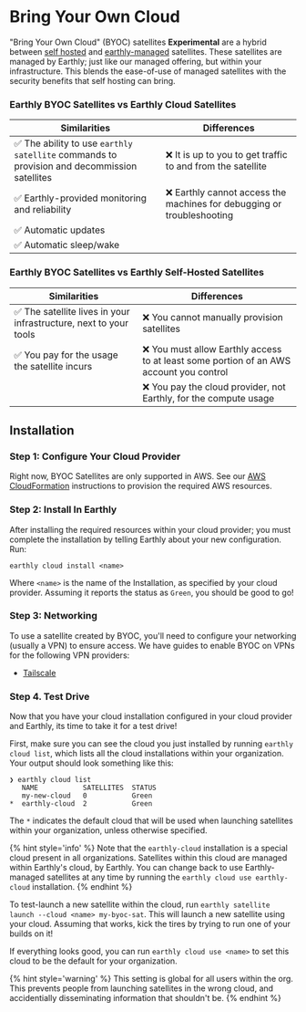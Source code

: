 # Bring Your Own Cloud

"Bring Your Own Cloud" (BYOC) satellites **Experimental** are a hybrid between [self hosted](../self-hosted.md) and [earthly-managed](../../satellites.md) satellites. These satellites are managed by Earthly; just like our managed offering, but within your infrastructure. This blends the ease-of-use of managed satellites with the security benefits that self hosting can bring.

### Earthly BYOC Satellites vs Earthly Cloud Satellites

| Similarities                                                                               | Differences                                                           |
|--------------------------------------------------------------------------------------------|-----------------------------------------------------------------------|
| ✅ The ability to use `earthly satellite` commands to provision and decommission satellites | ❌ It is up to you to get traffic to and from the satellite            |
| ✅ Earthly-provided monitoring and reliability                                              | ❌ Earthly cannot access the machines for debugging or troubleshooting |
| ✅ Automatic updates                                                                        |                                                                       |
| ✅ Automatic sleep/wake                                                                     |                                                                       |

### Earthly BYOC Satellites vs Earthly Self-Hosted Satellites

| Similarities                                                     | Differences                                                                            |
|------------------------------------------------------------------|----------------------------------------------------------------------------------------|
| ✅ The satellite lives in your infrastructure, next to your tools | ❌ You cannot manually provision satellites                                             |
| ✅ You pay for the usage the satellite incurs                     | ❌ You must allow Earthly access to at least some portion of an AWS account you control |
|                                                                  | ❌ You pay the cloud provider, not Earthly, for the compute usage                       |

## Installation

### Step 1: Configure Your Cloud Provider

Right now, BYOC Satellites are only supported in AWS. See our [AWS CloudFormation](./aws.md) instructions to provision the required AWS resources.


### Step 2: Install In Earthly

After installing the required resources within your cloud provider; you must complete the installation by telling Earthly about your new configuration. Run:

```shell
earthly cloud install <name>
```

Where `<name>` is the name of the Installation, as specified by your cloud provider. Assuming it reports the status as `Green`, you should be good to go!


### Step 3: Networking

To use a satellite created by BYOC, you'll need to configure your networking (usually a VPN) to ensure access. We have guides to enable BYOC on VPNs for the following VPN providers:
* [Tailscale](./tailscale.md)

### Step 4. Test Drive

Now that you have your cloud installation configured in your cloud provider and Earthly, its time to take it for a test drive!

First, make sure you can see the cloud you just installed by running `earthly cloud list`, which lists all the cloud installations within your organization. Your output should look something like this:

```shell
❯ earthly cloud list
   NAME           SATELLITES  STATUS          
   my-new-cloud   0           Green  
*  earthly-cloud  2           Green  
```
The `*` indicates the default cloud that will be used when launching satellites within your organization, unless otherwise specified.


{% hint style='info' %}
Note that the `earthly-cloud` installation is a special cloud present in all organizations. Satellites within this cloud are managed within Earthly's cloud, by Earthly. You can change back to use Earthly-managed satellites at any time by running the `earthly cloud use earthly-cloud` installation.
{% endhint %}

To test-launch a new satellite within the cloud, run `earthly satellite launch --cloud <name> my-byoc-sat`. This will launch a new satellite using your cloud. Assuming that works, kick the tires by trying to run one of your builds on it!

If everything looks good, you can run `earthly cloud use <name>` to set this cloud to be the default for your organization. 

{% hint style='warning' %}
This setting is global for all users within the org. This prevents people from launching satellites in the wrong cloud, and accidentially disseminating information that shouldn't be.
{% endhint %}
